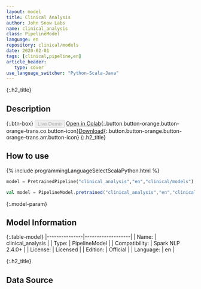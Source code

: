 ```yaml
---
layout: model
title: Clinical Analysis
author: John Snow Labs
name: clinical_analysis
class: PipelineModel
language: en
repository: clinical/models
date: 2020-02-01
tags: [clinical,pipeline,en]
article_header:
   type: cover
use_language_switcher: "Python-Scala-Java"
---
```


{:.h2_title}
## Description

{:.btn-box}
<button class="button button-orange" disabled>Live Demo</button>
[Open in Colab](https://colab.research.google.com/github/JohnSnowLabs/spark-nlp-workshop/blob/master/tutorials/Certification_Trainings/Healthcare/11.Pretrained_Clinical_Pipelines.ipynb){:.button.button-orange.button-orange-trans.co.button-icon}[Download](https://s3.amazonaws.com/auxdata.johnsnowlabs.com/clinical/models/clinical_analysis_en_2.4.0_2.4_1580600773378.zip){:.button.button-orange.button-orange-trans.arr.button-icon}
{:.h2_title}
## How to use 
<div class="tabs-box" markdown="1">

{% include programmingLanguageSelectScalaPython.html %}

```python
model = PretrainedPipeline("clinical_analysis","en","clinical/models")
```

```scala
val model = PipelineModel.pretrained("clinical_analysis","en","clinical/models")
```
</div>

{:.model-param}
## Model Information

{:.table-model}
|---------------|-------------------|
| Name:          | clinical_analysis |
| Type:   | PipelineModel     |
| Compatibility: | Spark NLP 2.4.0+             |
| License:       | Licensed          |
| Edition:       | Official        |
| Language:      | en                |


{:.h2_title}
## Data Source
